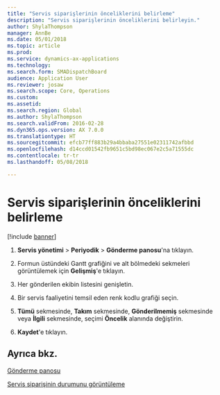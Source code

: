 ```yaml
---
title: "Servis siparişlerinin önceliklerini belirleme"
description: "Servis siparişlerinin önceliklerini belirleyin."
author: ShylaThompson
manager: AnnBe
ms.date: 05/01/2018
ms.topic: article
ms.prod: 
ms.service: dynamics-ax-applications
ms.technology: 
ms.search.form: SMADispatchBoard
audience: Application User
ms.reviewer: josaw
ms.search.scope: Core, Operations
ms.custom: 
ms.assetid: 
ms.search.region: Global
ms.author: ShylaThompson
ms.search.validFrom: 2016-02-28
ms.dyn365.ops.version: AX 7.0.0
ms.translationtype: HT
ms.sourcegitcommit: efcb77ff883b29a4bbaba27551e02311742afbbd
ms.openlocfilehash: d14ccd01542fb9651c5bd98ec067e2c5a71555dc
ms.contentlocale: tr-tr
ms.lasthandoff: 05/08/2018

---
```



# <a name="prioritize-service-orders"></a>Servis siparişlerinin önceliklerini belirleme 

[!include [banner](../includes/banner.md)]


1.  **Servis yönetimi** \> **Periyodik** \> **Gönderme panosu**'na tıklayın.

2.  Formun üstündeki Gantt grafiğini ve alt bölmedeki sekmeleri görüntülemek için **Gelişmiş**'e tıklayın.

3.  Her gönderilen ekibin listesini genişletin.

4.  Bir servis faaliyetini temsil eden renk kodlu grafiği seçin.

5.  **Tümü** sekmesinde, **Takım** sekmesinde, **Gönderilmemiş** sekmesinde veya **İlgili** sekmesinde, seçimi **Öncelik** alanında değiştirin.

6.  **Kaydet**'e tıklayın.

## <a name="see-also"></a>Ayrıca bkz.

[Gönderme panosu](dispatch-board.md)

[Servis siparişinin durumunu görüntüleme](view-the-status-of-service-orders.md)

  



